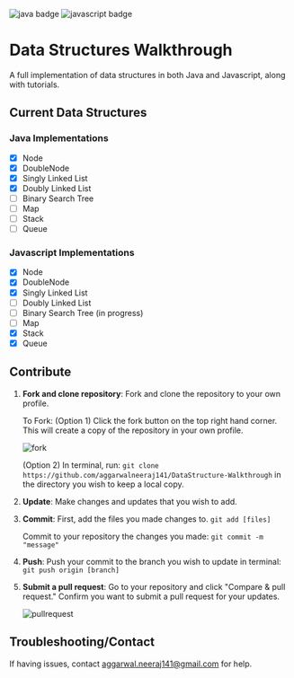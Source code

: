 ![java badge](https://img.shields.io/badge/java-untested-orange.svg)
![javascript badge](https://img.shields.io/badge/javascript-untested-orange.svg)

# Data Structures Walkthrough

A full implementation of data structures in both Java and Javascript, along with tutorials.

## Current Data Structures

### Java Implementations

- [x] Node
- [x] DoubleNode
- [x] Singly Linked List
- [x] Doubly Linked List
- [ ] Binary Search Tree
- [ ] Map
- [ ] Stack
- [ ] Queue

### Javascript Implementations

- [x] Node
- [x] DoubleNode
- [x] Singly Linked List
- [ ] Doubly Linked List
- [ ] Binary Search Tree (in progress)
- [ ] Map
- [x] Stack
- [x] Queue

## Contribute
1. **Fork and clone repository**: Fork and clone the repository to your own profile.
    
    To Fork: (Option 1) Click the fork button on the top right hand corner. This will create a copy of the repository in your own profile.

    ![fork](https://cloud.githubusercontent.com/assets/7104017/12533246/fe8d5a98-c1e6-11e5-93a6-81c4ffa81d54.png)
    
    (Option 2) In terminal, run: `git clone https://github.com/aggarwalneeraj141/DataStructure-Walkthrough`
    in the directory you wish to keep a local copy.
2. **Update**: Make changes and updates that you wish to add.
3. **Commit**: First, add the files you made changes to. `git add [files]`
    
    Commit to your repository the changes you made: ```git commit -m "message"```
4. **Push**: Push your commit to the branch you wish to update in terminal: ```git push origin [branch]```
5. **Submit a pull request**: Go to your repository and click "Compare & pull request." Confirm you want to submit a pull request for your updates. 

    ![pullrequest](https://cloud.githubusercontent.com/assets/7104017/12533289/70798ff4-c1e8-11e5-8c6b-c5916de487ee.png)
    
## Troubleshooting/Contact
If having issues, contact aggarwal.neeraj141@gmail.com for help.
